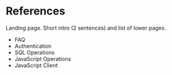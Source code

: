 # References

Landing page. Short intro \(2 sentences\) and list of lower pages.

* FAQ
* Authentication
* SQL Operations
* JavaScript Operations
* JavaScript Client


